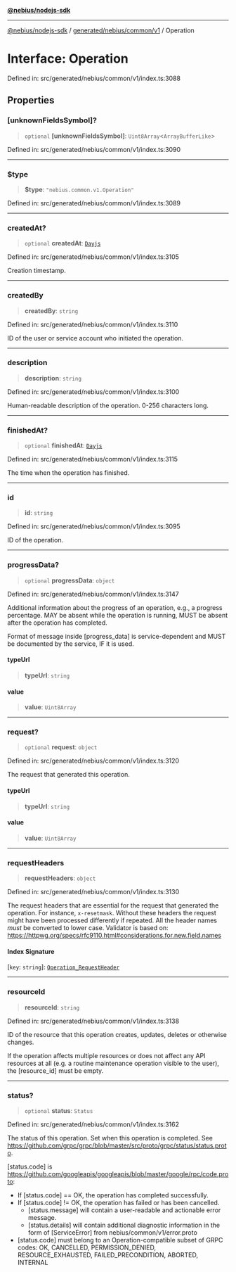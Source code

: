 [**@nebius/nodejs-sdk**](../../../../../README.md)

---

[@nebius/nodejs-sdk](../../../../../README.md) / [generated/nebius/common/v1](../README.md) / Operation

# Interface: Operation

Defined in: src/generated/nebius/common/v1/index.ts:3088

## Properties

### \[unknownFieldsSymbol\]?

> `optional` **\[unknownFieldsSymbol\]**: `Uint8Array`\<`ArrayBufferLike`\>

Defined in: src/generated/nebius/common/v1/index.ts:3090

---

### $type

> **$type**: `"nebius.common.v1.Operation"`

Defined in: src/generated/nebius/common/v1/index.ts:3089

---

### createdAt?

> `optional` **createdAt**: [`Dayjs`](../../../../../runtime/protos/core/dayjs/classes/Dayjs.md)

Defined in: src/generated/nebius/common/v1/index.ts:3105

Creation timestamp.

---

### createdBy

> **createdBy**: `string`

Defined in: src/generated/nebius/common/v1/index.ts:3110

ID of the user or service account who initiated the operation.

---

### description

> **description**: `string`

Defined in: src/generated/nebius/common/v1/index.ts:3100

Human-readable description of the operation. 0-256 characters long.

---

### finishedAt?

> `optional` **finishedAt**: [`Dayjs`](../../../../../runtime/protos/core/dayjs/classes/Dayjs.md)

Defined in: src/generated/nebius/common/v1/index.ts:3115

The time when the operation has finished.

---

### id

> **id**: `string`

Defined in: src/generated/nebius/common/v1/index.ts:3095

ID of the operation.

---

### progressData?

> `optional` **progressData**: `object`

Defined in: src/generated/nebius/common/v1/index.ts:3147

Additional information about the progress of an operation, e.g., a progress percentage.
MAY be absent while the operation is running, MUST be absent after the operation has completed.

Format of message inside [progress_data] is service-dependent and MUST be documented by the
service, IF it is used.

#### typeUrl

> **typeUrl**: `string`

#### value

> **value**: `Uint8Array`

---

### request?

> `optional` **request**: `object`

Defined in: src/generated/nebius/common/v1/index.ts:3120

The request that generated this operation.

#### typeUrl

> **typeUrl**: `string`

#### value

> **value**: `Uint8Array`

---

### requestHeaders

> **requestHeaders**: `object`

Defined in: src/generated/nebius/common/v1/index.ts:3130

The request headers that are essential for the request that generated the operation.
For instance, `x-resetmask`. Without these headers the request might have been processed
differently if repeated.
All the header names _must_ be converted to lower case.
Validator is based on:
https://httpwg.org/specs/rfc9110.html#considerations.for.new.field.names

#### Index Signature

\[`key`: `string`\]: [`Operation_RequestHeader`](Operation_RequestHeader.md)

---

### resourceId

> **resourceId**: `string`

Defined in: src/generated/nebius/common/v1/index.ts:3138

ID of the resource that this operation creates, updates, deletes or otherwise changes.

If the operation affects multiple resources or does not affect any API resources at all
(e.g. a routine maintenance operation visible to the user), the [resource_id] must be empty.

---

### status?

> `optional` **status**: `Status`

Defined in: src/generated/nebius/common/v1/index.ts:3162

The status of this operation. Set when this operation is completed.
See https://github.com/grpc/grpc/blob/master/src/proto/grpc/status/status.proto.

[status.code] is https://github.com/googleapis/googleapis/blob/master/google/rpc/code.proto:

- If [status.code] == OK, the operation has completed successfully.
- If [status.code] != OK, the operation has failed or has been cancelled.
  - [status.message] will contain a user-readable and actionable error message.
  - [status.details] will contain additional diagnostic information in the form of
    [ServiceError] from nebius/common/v1/error.proto
- [status.code] must belong to an Operation-compatible subset of GRPC codes:
  OK, CANCELLED, PERMISSION_DENIED, RESOURCE_EXHAUSTED, FAILED_PRECONDITION, ABORTED, INTERNAL
